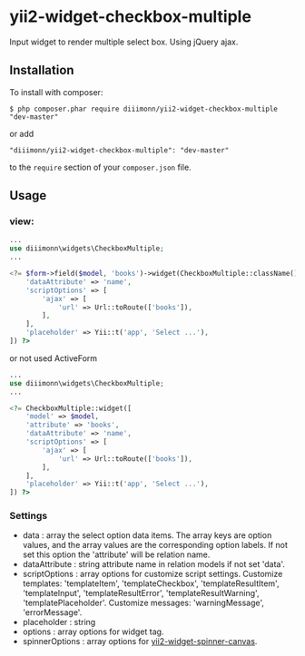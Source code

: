# yii2-widget-checkbox-multiple
Input widget to render multiple select box. Using jQuery ajax.

## Installation

To install with composer:

```
$ php composer.phar require diiimonn/yii2-widget-checkbox-multiple "dev-master"
```

or add

```
"diiimonn/yii2-widget-checkbox-multiple": "dev-master"
```

to the ```require``` section of your `composer.json` file.

## Usage

### view:
```php
...
use diiimonn\widgets\CheckboxMultiple;
...

<?= $form->field($model, 'books')->widget(CheckboxMultiple::className(), [
    'dataAttribute' => 'name',
    'scriptOptions' => [
        'ajax' => [
            'url' => Url::toRoute(['books']),
        ],
    ],
    'placeholder' => Yii::t('app', 'Select ...'),
]) ?>
```
or not used ActiveForm
```php
...
use diiimonn\widgets\CheckboxMultiple;
...

<?= CheckboxMultiple::widget([
    'model' => $model,
    'attribute' => 'books',
    'dataAttribute' => 'name',
    'scriptOptions' => [
        'ajax' => [
            'url' => Url::toRoute(['books']),
        ],
    ],
    'placeholder' => Yii::t('app', 'Select ...'),
]) ?>
```

### Settings
* data : array the select option data items. The array keys are option values, and the array values are the corresponding option labels. If not set this option the 'attribute' will be relation name.
* dataAttribute : string attribute name in relation models if not set 'data'.
* scriptOptions : array options for customize script settings. Customize templates: 'templateItem', 'templateCheckbox', 'templateResultItem', 'templateInput', 'templateResultError', 'templateResultWarning', 'templatePlaceholder'. Customize messages: 'warningMessage', 'errorMessage'.
* placeholder : string
* options : array options for widget tag.
* spinnerOptions : array options for [yii2-widget-spinner-canvas](https://github.com/diiimonn/yii2-widget-spinner-canvas).